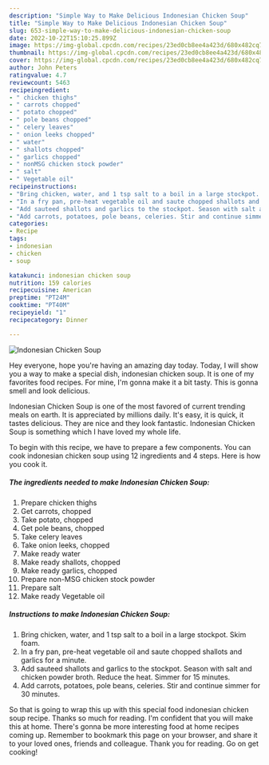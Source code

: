 ```yaml
---
description: "Simple Way to Make Delicious Indonesian Chicken Soup"
title: "Simple Way to Make Delicious Indonesian Chicken Soup"
slug: 653-simple-way-to-make-delicious-indonesian-chicken-soup
date: 2022-10-22T15:10:25.899Z
image: https://img-global.cpcdn.com/recipes/23ed0cb8ee4a423d/680x482cq70/indonesian-chicken-soup-recipe-main-photo.jpg
thumbnail: https://img-global.cpcdn.com/recipes/23ed0cb8ee4a423d/680x482cq70/indonesian-chicken-soup-recipe-main-photo.jpg
cover: https://img-global.cpcdn.com/recipes/23ed0cb8ee4a423d/680x482cq70/indonesian-chicken-soup-recipe-main-photo.jpg
author: John Peters
ratingvalue: 4.7
reviewcount: 5463
recipeingredient:
- " chicken thighs"
- " carrots chopped"
- " potato chopped"
- " pole beans chopped"
- " celery leaves"
- " onion leeks chopped"
- " water"
- " shallots chopped"
- " garlics chopped"
- " nonMSG chicken stock powder"
- " salt"
- " Vegetable oil"
recipeinstructions:
- "Bring chicken, water, and 1 tsp salt to a boil in a large stockpot. Skim foam."
- "In a fry pan, pre-heat vegetable oil and saute chopped shallots and garlics for a minute."
- "Add sauteed shallots and garlics to the stockpot. Season with salt and chicken powder broth. Reduce the heat. Simmer for 15 minutes."
- "Add carrots, potatoes, pole beans, celeries. Stir and continue simmer for 30 minutes."
categories:
- Recipe
tags:
- indonesian
- chicken
- soup

katakunci: indonesian chicken soup 
nutrition: 159 calories
recipecuisine: American
preptime: "PT24M"
cooktime: "PT40M"
recipeyield: "1"
recipecategory: Dinner

---
```



![Indonesian Chicken Soup](https://img-global.cpcdn.com/recipes/23ed0cb8ee4a423d/680x482cq70/indonesian-chicken-soup-recipe-main-photo.jpg)

Hey everyone, hope you're having an amazing day today. Today, I will show you a way to make a special dish, indonesian chicken soup. It is one of my favorites food recipes. For mine, I'm gonna make it a bit tasty. This is gonna smell and look delicious.

Indonesian Chicken Soup is one of the most favored of current trending meals on earth. It is appreciated by millions daily. It's easy, it is quick, it tastes delicious. They are nice and they look fantastic. Indonesian Chicken Soup is something which I have loved my whole life.




To begin with this recipe, we have to prepare a few components. You can cook indonesian chicken soup using 12 ingredients and 4 steps. Here is how you cook it.

<!--inarticleads1-->

##### The ingredients needed to make Indonesian Chicken Soup:

1. Prepare  chicken thighs
1. Get  carrots, chopped
1. Take  potato, chopped
1. Get  pole beans, chopped
1. Take  celery leaves
1. Take  onion leeks, chopped
1. Make ready  water
1. Make ready  shallots, chopped
1. Make ready  garlics, chopped
1. Prepare  non-MSG chicken stock powder
1. Prepare  salt
1. Make ready  Vegetable oil




<!--inarticleads2-->

##### Instructions to make Indonesian Chicken Soup:

1. Bring chicken, water, and 1 tsp salt to a boil in a large stockpot. Skim foam.
1. In a fry pan, pre-heat vegetable oil and saute chopped shallots and garlics for a minute.
1. Add sauteed shallots and garlics to the stockpot. Season with salt and chicken powder broth. Reduce the heat. Simmer for 15 minutes.
1. Add carrots, potatoes, pole beans, celeries. Stir and continue simmer for 30 minutes.




So that is going to wrap this up with this special food indonesian chicken soup recipe. Thanks so much for reading. I'm confident that you will make this at home. There's gonna be more interesting food at home recipes coming up. Remember to bookmark this page on your browser, and share it to your loved ones, friends and colleague. Thank you for reading. Go on get cooking!
